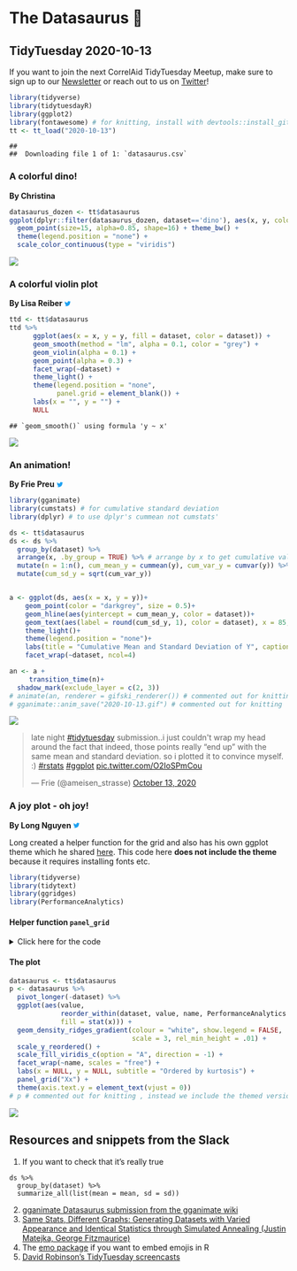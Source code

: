 The Datasaurus 🦖
================

## TidyTuesday 2020-10-13

If you want to join the next CorrelAid TidyTuesday Meetup, make sure to
sign up to our
[Newsletter](https://correlaid.us12.list-manage.com/subscribe?u=b294bf2834adf5d89bdd2dd5a&id=915f3f3eff)
or reach out to us on [Twitter](https://twitter.com/CorrelAid)\!

``` r
library(tidyverse)
library(tidytuesdayR)
library(ggplot2)
library(fontawesome) # for knitting, install with devtools::install_github("rstudio/fontawesome")
tt <- tt_load("2020-10-13")
```

    ## 
    ##  Downloading file 1 of 1: `datasaurus.csv`

### A colorful dino\!

**By Christina**

``` r
datasaurus_dozen <- tt$datasaurus
ggplot(dplyr::filter(datasaurus_dozen, dataset=='dino'), aes(x, y, colour=-x)) +
  geom_point(size=15, alpha=0.85, shape=16) + theme_bw() +
  theme(legend.position = "none") +
  scale_color_continuous(type = "viridis")
```

![](README_files/figure-gfm/christina-1.png)<!-- -->

### A colorful violin plot

**By Lisa Reiber**
[<svg style="height:0.8em;top:.04em;position:relative;fill:#1da1f2;" viewBox="0 0 512 512"><path d="M459.37 151.716c.325 4.548.325 9.097.325 13.645 0 138.72-105.583 298.558-298.558 298.558-59.452 0-114.68-17.219-161.137-47.106 8.447.974 16.568 1.299 25.34 1.299 49.055 0 94.213-16.568 130.274-44.832-46.132-.975-84.792-31.188-98.112-72.772 6.498.974 12.995 1.624 19.818 1.624 9.421 0 18.843-1.3 27.614-3.573-48.081-9.747-84.143-51.98-84.143-102.985v-1.299c13.969 7.797 30.214 12.67 47.431 13.319-28.264-18.843-46.781-51.005-46.781-87.391 0-19.492 5.197-37.36 14.294-52.954 51.655 63.675 129.3 105.258 216.365 109.807-1.624-7.797-2.599-15.918-2.599-24.04 0-57.828 46.782-104.934 104.934-104.934 30.213 0 57.502 12.67 76.67 33.137 23.715-4.548 46.456-13.32 66.599-25.34-7.798 24.366-24.366 44.833-46.132 57.827 21.117-2.273 41.584-8.122 60.426-16.243-14.292 20.791-32.161 39.308-52.628 54.253z"/></svg>](https://twitter.com/lisa_reiber)

``` r
ttd <- tt$datasaurus
ttd %>% 
      ggplot(aes(x = x, y = y, fill = dataset, color = dataset)) +
      geom_smooth(method = "lm", alpha = 0.1, color = "grey") +
      geom_violin(alpha = 0.1) +
      geom_point(alpha = 0.3) +
      facet_wrap(~dataset) +
      theme_light() +
      theme(legend.position = "none",
            panel.grid = element_blank()) +
      labs(x = "", y = "") +
      NULL
```

    ## `geom_smooth()` using formula 'y ~ x'

![](README_files/figure-gfm/lisa-1.png)<!-- -->

### An animation\!

**By Frie Preu**
[<svg style="height:0.8em;top:.04em;position:relative;fill:#1da1f2;" viewBox="0 0 512 512"><path d="M459.37 151.716c.325 4.548.325 9.097.325 13.645 0 138.72-105.583 298.558-298.558 298.558-59.452 0-114.68-17.219-161.137-47.106 8.447.974 16.568 1.299 25.34 1.299 49.055 0 94.213-16.568 130.274-44.832-46.132-.975-84.792-31.188-98.112-72.772 6.498.974 12.995 1.624 19.818 1.624 9.421 0 18.843-1.3 27.614-3.573-48.081-9.747-84.143-51.98-84.143-102.985v-1.299c13.969 7.797 30.214 12.67 47.431 13.319-28.264-18.843-46.781-51.005-46.781-87.391 0-19.492 5.197-37.36 14.294-52.954 51.655 63.675 129.3 105.258 216.365 109.807-1.624-7.797-2.599-15.918-2.599-24.04 0-57.828 46.782-104.934 104.934-104.934 30.213 0 57.502 12.67 76.67 33.137 23.715-4.548 46.456-13.32 66.599-25.34-7.798 24.366-24.366 44.833-46.132 57.827 21.117-2.273 41.584-8.122 60.426-16.243-14.292 20.791-32.161 39.308-52.628 54.253z"/></svg>](https://twitter.com/ameisen_strasse)

``` r
library(gganimate)
library(cumstats) # for cumulative standard deviation
library(dplyr) # to use dplyr's cummean not cumstats'
```

``` r
ds <- tt$datasaurus
ds <- ds %>% 
  group_by(dataset) %>% 
  arrange(x, .by_group = TRUE) %>% # arrange by x to get cumulative values that we use for the animation
  mutate(n = 1:n(), cum_mean_y = cummean(y), cum_var_y = cumvar(y)) %>% 
  mutate(cum_sd_y = sqrt(cum_var_y))


a <- ggplot(ds, aes(x = x, y = y))+
    geom_point(color = "darkgrey", size = 0.5)+
    geom_hline(aes(yintercept = cum_mean_y, color = dataset))+
    geom_text(aes(label = round(cum_sd_y, 1), color = dataset), x = 85, y = 10, size = 3)+
    theme_light()+
    theme(legend.position = "none")+
    labs(title = "Cumulative Mean and Standard Deviation of Y", caption = "Standard deviation in the bottom right corner of each plot.")+
    facet_wrap(~dataset, ncol=4)

an <- a +
     transition_time(n)+
  shadow_mark(exclude_layer = c(2, 3))
# animate(an, renderer = gifski_renderer()) # commented out for knitting
# gganimate::anim_save("2020-10-13.gif") # commented out for knitting 
```

![](2020-10-13.gif)

<blockquote class="twitter-tweet">

<p lang="en" dir="ltr">

late night
<a href="https://twitter.com/hashtag/tidytuesday?src=hash&amp;ref_src=twsrc%5Etfw">\#tidytuesday</a>
submission..i just couldn't wrap my head around the fact that indeed,
those points really “end up” with the same mean and standard deviation.
so i plotted it to convince myself. :)
<a href="https://twitter.com/hashtag/rstats?src=hash&amp;ref_src=twsrc%5Etfw">\#rstats</a>
<a href="https://twitter.com/hashtag/ggplot?src=hash&amp;ref_src=twsrc%5Etfw">\#ggplot</a>
<a href="https://t.co/O2IoSPmCou">pic.twitter.com/O2IoSPmCou</a>

</p>

— Frie (@ameisen\_strasse)
<a href="https://twitter.com/ameisen_strasse/status/1316133566972125186?ref_src=twsrc%5Etfw">October
13, 2020</a>

</blockquote>

<script async src="https://platform.twitter.com/widgets.js" charset="utf-8"></script>

### A joy plot - oh joy\!

**By Long Nguyen**
[<svg style="height:0.8em;top:.04em;position:relative;fill:#1da1f2;" viewBox="0 0 512 512"><path d="M459.37 151.716c.325 4.548.325 9.097.325 13.645 0 138.72-105.583 298.558-298.558 298.558-59.452 0-114.68-17.219-161.137-47.106 8.447.974 16.568 1.299 25.34 1.299 49.055 0 94.213-16.568 130.274-44.832-46.132-.975-84.792-31.188-98.112-72.772 6.498.974 12.995 1.624 19.818 1.624 9.421 0 18.843-1.3 27.614-3.573-48.081-9.747-84.143-51.98-84.143-102.985v-1.299c13.969 7.797 30.214 12.67 47.431 13.319-28.264-18.843-46.781-51.005-46.781-87.391 0-19.492 5.197-37.36 14.294-52.954 51.655 63.675 129.3 105.258 216.365 109.807-1.624-7.797-2.599-15.918-2.599-24.04 0-57.828 46.782-104.934 104.934-104.934 30.213 0 57.502 12.67 76.67 33.137 23.715-4.548 46.456-13.32 66.599-25.34-7.798 24.366-24.366 44.833-46.132 57.827 21.117-2.273 41.584-8.122 60.426-16.243-14.292 20.791-32.161 39.308-52.628 54.253z"/></svg>](https://twitter.com/long39ng)

Long created a helper function for the grid and also has his own ggplot
theme which he shared
[here](https://gist.github.com/long39ng/cb2a438940c5d2d732da3cbf308f7f9a).
This code here **does not include the theme** because it requires
installing fonts etc.

``` r
library(tidyverse)
library(tidytext)
library(ggridges)
library(PerformanceAnalytics)
```

#### Helper function `panel_grid`

<details>

<summary>Click here for the code</summary>

<p>

<pre>
panel_grid <- function(grid = "XY", on_top = FALSE) {
  ret <- theme(panel.ontop = on_top)
  if (grid == TRUE || is.character(grid)) {
    if (on_top == TRUE)
      grid_col <- "#ffffff"
    else
      grid_col <- "#cccccc"
    ret <- ret + theme(panel.grid = element_line(colour = grid_col,
                                                 size = .2))
    ret <- ret + theme(panel.grid.major = element_line(colour = grid_col,
                                                       size = .2))
    ret <- ret + theme(panel.grid.major.x = element_line(colour = grid_col,
                                                         size = .2))
    ret <- ret + theme(panel.grid.major.y = element_line(colour = grid_col,
                                                         size = .2))
    ret <- ret + theme(panel.grid.minor = element_line(colour = grid_col,
                                                       size = .2))
    ret <- ret + theme(panel.grid.minor.x = element_line(colour = grid_col,
                                                         size = .2))
    ret <- ret + theme(panel.grid.minor.y = element_line(colour = grid_col,
                                                         size = .2))
    if (is.character(grid)) {
      if (!grepl("X", grid))
        ret <- ret + theme(panel.grid.major.x = element_blank())
      if (!grepl("Y", grid))
        ret <- ret + theme(panel.grid.major.y = element_blank())
      if (!grepl("x", grid))
        ret <- ret + theme(panel.grid.minor.x = element_blank())
      if (!grepl("y", grid))
        ret <- ret + theme(panel.grid.minor.y = element_blank())
      if (grid != "ticks") {
        ret <- ret + theme(axis.ticks = element_blank())
        ret <- ret + theme(axis.ticks.x = element_blank())
        ret <- ret + theme(axis.ticks.y = element_blank())
      } else {
        ret <- ret + theme(axis.ticks = element_line(size = .2))
        ret <- ret + theme(axis.ticks.x = element_line(size = .2))
        ret <- ret + theme(axis.ticks.y = element_line(size = .2))
        ret <- ret + theme(axis.ticks.length = grid::unit(4, "pt"))
      }
    }
  } else {
    ret <- theme(panel.ontop = FALSE)
    ret <- ret + theme(panel.grid = element_blank())
    ret <- ret + theme(panel.grid.major = element_blank())
    ret <- ret + theme(panel.grid.major.x = element_blank())
    ret <- ret + theme(panel.grid.major.y = element_blank())
    ret <- ret + theme(panel.grid.minor = element_blank())
    ret <- ret + theme(panel.grid.minor.x = element_blank())
    ret <- ret + theme(panel.grid.minor.y = element_blank())
  }
  ret
}
</pre>

</p>

</details>

#### The plot

``` r
datasaurus <- tt$datasaurus
p <- datasaurus %>% 
  pivot_longer(-dataset) %>% 
  ggplot(aes(value,
             reorder_within(dataset, value, name, PerformanceAnalytics::kurtosis),
             fill = stat(x))) +
  geom_density_ridges_gradient(colour = "white", show.legend = FALSE,
                               scale = 3, rel_min_height = .01) +
  scale_y_reordered() +
  scale_fill_viridis_c(option = "A", direction = -1) +
  facet_wrap(~name, scales = "free") +
  labs(x = NULL, y = NULL, subtitle = "Ordered by kurtosis") +
  panel_grid("Xx") +
  theme(axis.text.y = element_text(vjust = 0))
# p # commented out for knitting , instead we include the themed version. see the gist for the theme
```

![](long.png)

## Resources and snippets from the Slack

1.  If you want to check that it’s really true

<!-- end list -->

    ds %>% 
      group_by(dataset) %>% 
      summarize_all(list(mean = mean, sd = sd)) 

2.  [gganimate Datasaurus submission from the gganimate
    wiki](https://github.com/thomasp85/gganimate/wiki/The-Datasaurus-Dozen)
3.  [Same Stats, Different Graphs: Generating Datasets with Varied
    Appearance and Identical Statistics through Simulated Annealing
    (Justin Matejka, George
    Fitzmaurice)](https://www.autodesk.com/research/publications/same-stats-different-graphs)
4.  The [emo package](https://github.com/hadley/emo) if you want to
    embed emojis in R
5.  [David Robinson’s TidyTuesday
    screencasts](https://www.youtube.com/user/safe4democracy/featured)
